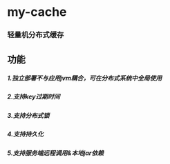 # my-cache

### 轻量机分布式缓存


## 功能

##### 1.独立部署不与应用jvm耦合，可在分布式系统中全局使用
##### 2.支持key过期时间
##### 3.支持分布式锁
##### 4.支持持久化
##### 5.支持服务端远程调用&本地jar依赖
